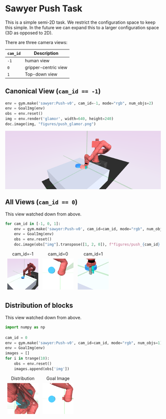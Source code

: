 
# Sawyer Push Task

This is a simple semi-2D task. We restrict the configuration space
to keep this simple. In the future we can expand this to a larger
configuration space (3D as opposed to 2D).

There are three camera views:

| `cam_id`   |  Description         |
|------------|----------------------|
| `-1`       | human view           |
| `0`        | gripper-centric view |
| `1`        | Top-down view        |
## Canonical View (`cam_id == -1`)

``` python
env = gym.make('sawyer:Push-v0', cam_id=-1, mode="rgb", num_objs=2)
env = GoalImg(env)
obs = env.reset()
img = env.render('glamor', width=640, height=240)
doc.image(img, "figures/push_glamor.png")
```
<div style="flex-wrap:wrap; display:flex; flex-direction:row; item-align:center;"><img style="align-self:center;" src="figures/push_glamor.png" /></div>

## All Views (`cam_id == 0`)

This view watched down from above.

``` python
for cam_id in [-1, 0, 1]:
    env = gym.make('sawyer:Push-v0', cam_id=cam_id, mode="rgb", num_objs=1, clipper=1)
    env = GoalImg(env)
    obs = env.reset()
    doc.image(obs["img"].transpose([1, 2, 0]), f"figures/push_{cam_id}.png", caption=f"cam_id={cam_id}")
```
<div style="flex-wrap:wrap; display:flex; flex-direction:row; item-align:center;"><div><div style="text-align: center">cam_id=-1</div><img style="margin:0.5em;" src="figures/push_-1.png" /></div><div><div style="text-align: center">cam_id=0</div><img style="margin:0.5em;" src="figures/push_0.png" /></div><div><div style="text-align: center">cam_id=1</div><img style="margin:0.5em;" src="figures/push_1.png" /></div></div>

## Distribution of blocks

This view watched down from above.

``` python
import numpy as np

cam_id = 0
env = gym.make('sawyer:Push-v0', cam_id=cam_id, mode="rgb", num_objs=1)
env = GoalImg(env)
images = []
for i in trange(10):
    obs = env.reset()
    images.append(obs['img'])
```
<div style="flex-wrap:wrap; display:flex; flex-direction:row; item-align:center;"><div><div style="text-align: center">Distribution</div><img style="margin:0.5em;" src="figures/push_rho_0.png" /></div><div><div style="text-align: center">Goal Image</div><img style="margin:0.5em;" src="figures/push_goal.png" /></div></div>

